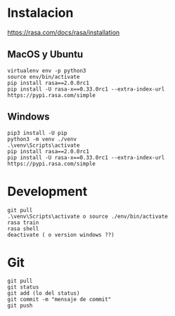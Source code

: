 # Instalacion

https://rasa.com/docs/rasa/installation<br>

## MacOS y Ubuntu
```
virtualenv env -p python3
source env/bin/activate
pip install rasa==2.0.0rc1
pip install -U rasa-x==0.33.0rc1 --extra-index-url https://pypi.rasa.com/simple
```

## Windows
```
pip3 install -U pip
python3 -m venv ./venv
.\venv\Scripts\activate
pip install rasa==2.0.0rc1
pip install -U rasa-x==0.33.0rc1 --extra-index-url https://pypi.rasa.com/simple
```

# Development
```
git pull
.\venv\Scripts\activate o source ./env/bin/activate
rasa train
rasa shell
deactivate ( o version windows ??)
```

# Git
```
git pull
git status
git add (lo del status)
git commit -m "mensaje de commit" 
git push 
```

